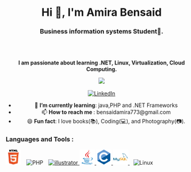 
  <h1 align="center">Hi 👋, I'm Amira Bensaid</h1>
<h3 align="center">Business information systems Student🌟.</h3>
<div>
     <div align=left>
       <br>
      
  </div>
    <div align=center>
        <br>
        <p>
            <strong>
             I am passionate about learning .NET, Linux, Virtualization, Cloud Computing.<br>
            </strong>
        </p>
      <p align="center"><img src="https://media.giphy.com/media/USV0ym3bVWQJJmNu3N/giphy.gif" /></p>
    <a href="https://www.linkedin.com/in/amira-bensaid-0952ba1b9/"><img src="https://img.shields.io/badge/Linkedin-0077b5?style=flat&logo=linkedin" alt="LinkedIn" /></a>
        <ul ">
            <li>🌱 <b>I’m currently learning</b>: java,PHP and .NET Frameworks </li>
           <li>📫 <b>How to reach me </b>: bensaidamira773@gmail.com</li>
            <li>😄 <b>Fun fact</b>: I love books(📚), Coding(💻), and Photography(📷).</li>
        </ul>
      <h3 align="left">Languages and Tools :</h3>
<p align="left"> <img
      src="https://raw.githubusercontent.com/devicons/devicon/master/icons/html5/html5-original-wordmark.svg"
      alt="html5" width="40" height="40" /> </a>
   <img style="margin: 10px" src="https://profilinator.rishav.dev/skills-assets/php-original.svg" alt="PHP" height="50" />  
  <a href="https://www.adobe.com/in/products/illustrator.html"
    target="_blank" rel="noreferrer"> <img
      src="https://www.vectorlogo.zone/logos/adobe_illustrator/adobe_illustrator-icon.svg" alt="illustrator" width="40"
      height="40" /> </a> <a href="https://www.java.com" target="_blank" rel="noreferrer"> <img
      src="https://raw.githubusercontent.com/devicons/devicon/master/icons/java/java-original.svg" alt="java" width="40"
      height="40" /> </a>
  <a href="https://www.cprogramming.com/" target="_blank"
    rel="noreferrer"> <img src="https://raw.githubusercontent.com/devicons/devicon/master/icons/c/c-original.svg"
      alt="c" width="40" height="40" /> </a> <a href="https://www.w3schools.com/cpp/" target="_blank" rel="noreferrer">
  <a href="https://www.mysql.com/" target="_blank" rel="noreferrer"> <img
      src="https://raw.githubusercontent.com/devicons/devicon/master/icons/mysql/mysql-original-wordmark.svg"
      alt="mysql" width="40" height="40" /> </a> 
  <img style="margin: 10px" src="https://profilinator.rishav.dev/skills-assets/linux-original.svg" alt="Linux" height="50" />  </p>

<br>
    </div>
</div>
      
   
   



